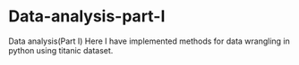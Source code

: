 # Data-analysis-part-I
Data analysis(Part I)
Here I have implemented methods for data wrangling in python using titanic dataset. 
